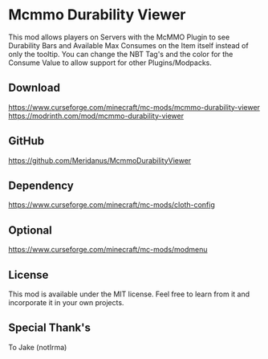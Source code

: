 # Mcmmo Durability Viewer

This mod allows players on Servers with the McMMO Plugin to see Durability Bars and Available Max Consumes on the Item itself instead of only the tooltip.
You can change the NBT Tag's and the color for the Consume Value to allow support for other Plugins/Modpacks.

## Download
https://www.curseforge.com/minecraft/mc-mods/mcmmo-durability-viewer
https://modrinth.com/mod/mcmmo-durability-viewer

## GitHub
https://github.com/Meridanus/McmmoDurabilityViewer

## Dependency
https://www.curseforge.com/minecraft/mc-mods/cloth-config

## Optional 
https://www.curseforge.com/minecraft/mc-mods/modmenu

## License
This mod is available under the MIT license. Feel free to learn from it and incorporate it in your own projects.

## Special Thank's
To Jake (notIrma)
